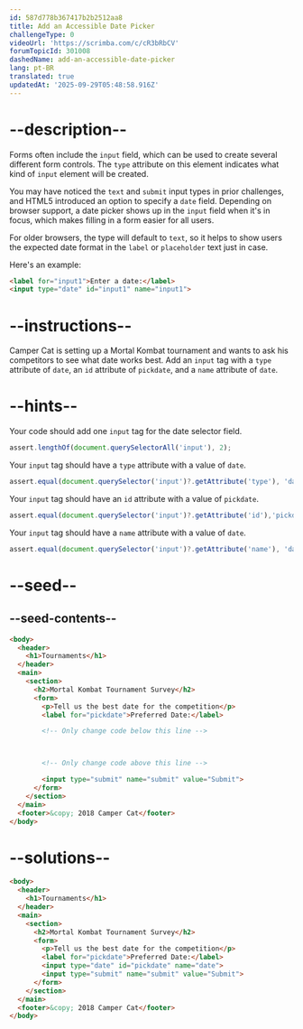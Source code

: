 ```yaml
---
id: 587d778b367417b2b2512aa8
title: Add an Accessible Date Picker
challengeType: 0
videoUrl: 'https://scrimba.com/c/cR3bRbCV'
forumTopicId: 301008
dashedName: add-an-accessible-date-picker
lang: pt-BR
translated: true
updatedAt: '2025-09-29T05:48:58.916Z'
---
```


# --description--

Forms often include the `input` field, which can be used to create several different form controls. The `type` attribute on this element indicates what kind of `input` element will be created.

You may have noticed the `text` and `submit` input types in prior challenges, and HTML5 introduced an option to specify a `date` field. Depending on browser support, a date picker shows up in the `input` field when it's in focus, which makes filling in a form easier for all users.

For older browsers, the type will default to `text`, so it helps to show users the expected date format in the `label` or `placeholder` text just in case.

Here's an example:

```html
<label for="input1">Enter a date:</label>
<input type="date" id="input1" name="input1">
```

# --instructions--

Camper Cat is setting up a Mortal Kombat tournament and wants to ask his competitors to see what date works best. Add an `input` tag with a `type` attribute of `date`, an `id` attribute of `pickdate`, and a `name` attribute of `date`.

# --hints--

Your code should add one `input` tag for the date selector field.

```js
assert.lengthOf(document.querySelectorAll('input'), 2);
```

Your `input` tag should have a `type` attribute with a value of `date`.

```js
assert.equal(document.querySelector('input')?.getAttribute('type'), 'date');
```

Your `input` tag should have an `id` attribute with a value of `pickdate`.

```js
assert.equal(document.querySelector('input')?.getAttribute('id'),'pickdate');
```

Your `input` tag should have a `name` attribute with a value of `date`.

```js
assert.equal(document.querySelector('input')?.getAttribute('name'), 'date');
```

# --seed--

## --seed-contents--

```html
<body>
  <header>
    <h1>Tournaments</h1>
  </header>
  <main>
    <section>
      <h2>Mortal Kombat Tournament Survey</h2>
      <form>
        <p>Tell us the best date for the competition</p>
        <label for="pickdate">Preferred Date:</label>

        <!-- Only change code below this line -->



        <!-- Only change code above this line -->

        <input type="submit" name="submit" value="Submit">
      </form>
    </section>
  </main>
  <footer>&copy; 2018 Camper Cat</footer>
</body>
```

# --solutions--

```html
<body>
  <header>
    <h1>Tournaments</h1>
  </header>
  <main>
    <section>
      <h2>Mortal Kombat Tournament Survey</h2>
      <form>
        <p>Tell us the best date for the competition</p>
        <label for="pickdate">Preferred Date:</label>
        <input type="date" id="pickdate" name="date">
        <input type="submit" name="submit" value="Submit">
      </form>
    </section>
  </main>
  <footer>&copy; 2018 Camper Cat</footer>
</body>
```
